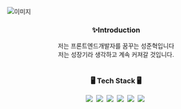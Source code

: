 
![이미지](https://capsule-render.vercel.app/api?type=waving&height=300&color=gradient&text=JunHyuck)

<div align="center">

  <h3>✨Introduction</h3>
  저는 프론트엔드개발자를 꿈꾸는 성준혁입니다<br>
  저는 성장기라 생각하고 계속 커져갈 것입니다.
<br></br>
<h3> 🖥 Tech Stack 🖥</h3>
<img src="https://img.shields.io/badge/Github-181717?style=flat-square&logo=github&logoColor=white"/>&nbsp;
<img src="https://img.shields.io/badge/HTML-FE5F50?style=flat-square&logo=html5&logoColor=white"/>&nbsp;
<img src="https://img.shields.io/badge/CSS-3B66BC?style=flat-square&logo=css3&logoColor=white"/>&nbsp;
<img src="https://img.shields.io/badge/Javascript-F7DF1E?style=flat-square&logo=javascript&logoColor=white"/>&nbsp; 
<img src="https://img.shields.io/badge/jQuery-0769AD?style=flat-square&logo=jquery&logoColor=white"/>&nbsp;
<img src="https://img.shields.io/badge/phptpshop-0769AD?style=flat-square&logo=adobephotoshop&logoColor=white"/>&nbsp;
</div>
